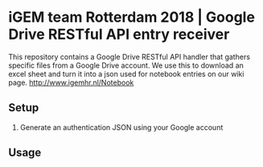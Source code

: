 # iGEM team Rotterdam 2018 | Google Drive RESTful API entry receiver
This repository contains a Google Drive RESTful API handler that gathers specific files from a Google Drive account.
We use this to download an excel sheet and turn it into a json used for notebook entries on our wiki page. http://www.igemhr.nl/Notebook
## Setup
1. Generate an authentication JSON using your Google account
## Usage